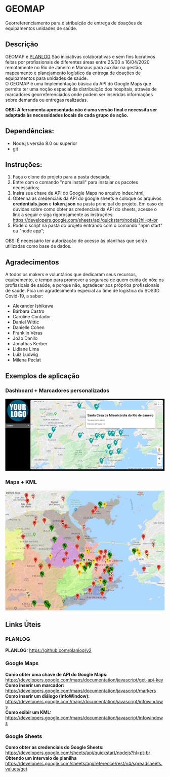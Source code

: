 # GEOMAP
Georreferenciamento para distribuição de entrega de doações de equipamentos unidades de saúde.

## Descrição
GEOMAP e [PLANLOG](https://github.com/planlog/v2) São iniciativas colaborativas e sem fins lucrativos feitas por profissionais de diferentes áreas entre 25/03 a 16/04/2020 remotamente no Rio de Janeiro e Manaus para auxiliar na gestão, mapeamento e planejamento logístico da entrega de doações de equipamentos para unidades de saúde.  
O GEOMAP é uma Implementação básica da API do Google Maps que permite ter uma noção espacial da distribuição dos hospitais, através de marcadores georreferenciados onde podem ser inseridas informações sobre demanda ou entregas realizadas.  
  
**OBS: A ferramenta apresentada não é uma versão final e necessita ser adaptada às necessidades locais de cada grupo de ação.**

## Dependências:
* Node.js versão 8.0 ou superior
* git

## Instruções:
1. Faça o clone do projeto para a pasta desejada;
2. Entre com o comando "npm install" para instalar os pacotes necessários;
3. Insira sua chave de API do Google Maps no arquivo index.html;
4. Obtenha as credenciais da API do google sheets e coloque os arquivos **credentials.json** e **token.json** na pasta principal do projeto. Em caso de dúvidas sobre como obter as credenciais da API do sheets, acesse o link a seguir e siga rigorosamente as instruções:
https://developers.google.com/sheets/api/quickstart/nodejs?hl=pt-br
5. Rode o script na pasta do projeto entrando com o comando "npm start" ou "node app";  
  
OBS: É necessário ter autorização de acesso às planilhas que serão utilizadas como base de dados.

## Agradecimentos

A todos os makers e voluntários que dedicaram seus recursos, equipamento, e tempo para promover a seguraça de quem cuida de nós: os profissioais de saúde, e porque não, agradecer aos próprios profissionais de saúde.
Fica um agradecimento especial ao time de logística do SOS3D Covid-19, a saber:
* Alexander Ishikawa
* Bárbara Castro
* Caroline Contador
* Daniel Wittic
* Danielle Cohen
* Franklin Véras
* João Danilo
* Jonathas Kerber
* Lidiane Lima
* Luiz Ludwig
* Milena Peclat

## Exemplos de aplicação
### Dashboard + Marcadores personalizados
![Exemplo de mapa](/readme/mapa_2.JPG)
### Mapa + KML
![Exemplo de mapa](/readme/mapa.jpg)

## Links Úteis
### PLANLOG
**PLANLOG:** https://github.com/planlog/v2  
### Google Maps
**Como obter uma chave de API do Google Maps:** https://developers.google.com/maps/documentation/javascript/get-api-key  
**Como inserir um marcador:** https://developers.google.com/maps/documentation/javascript/markers  
**Como inserir um diálogo (infoWindow):** https://developers.google.com/maps/documentation/javascript/infowindows  
**Como exibir um KML:** https://developers.google.com/maps/documentation/javascript/infowindows  
### Google Sheets
**Como obter as credenciais do Google Sheets:** https://developers.google.com/sheets/api/quickstart/nodejs?hl=pt-br  
**Obtendo um intervalo de planilha** https://developers.google.com/sheets/api/reference/rest/v4/spreadsheets.values/get  

